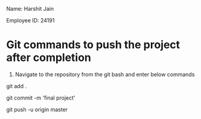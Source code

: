 Name:  Harshit Jain

Employee ID:  24191



Git commands to push the project after completion
=======================================
1. Navigate to the repository from the git bash and enter below commands

git add .

git commit -m 'final project'

git push -u origin master
